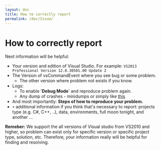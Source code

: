 ```yaml
---
layout: doc
title: How to correctly report
permalink: /doc/Issue/
---
```

# How to correctly report

Next information will be helpful:

* Your version and edition of Visual Studio. For example: `VS2013 Professional Version 12.0.30501.00 Update 2`
* The Version of vsCommandEvent where you see bug or some problem.
    * The other version where problem not exists if you know.
* Logs: 
    * To enable '**Debug Mode**' and reproduce problem again.
    * Any dump of crashes - minidumps or simply like [this](https://drive.google.com/uc?id=0B0-ygoNBOTDcUVNLaUNfRWk3ZTg)
* And most importantly: **Steps of how to reproduce your problem.**
* `+` additional information if you think that's necessary to report: projects type (e.g. C#, C++, ..), data, environments, full moon tonight, and another ...

**Remeber:** We support the all versions of Visual studio from VS2010 and higher, so problem can exist only for specific version or specific project type, solution, etc.
Therefore, your information really will be helpful for finding and resolving.